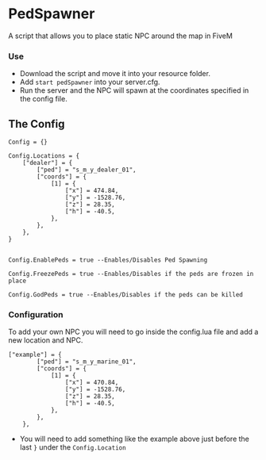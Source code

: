 # PedSpawner
A script that allows you to place static NPC around the map in FiveM

### Use
* Download the script and move it into your resource folder.
* Add ```start pedSpawner``` into your server.cfg.
* Run the server and the NPC will spawn at the coordinates specified in the config file.

## The Config
```
Config = {}

Config.Locations = {
    ["dealer"] = {
        ["ped"] = "s_m_y_dealer_01",
        ["coords"] = {
            [1] = {
                ["x"] = 474.84,
                ["y"] = -1528.76,
                ["z"] = 28.35,
                ["h"] = -40.5,
            },
        },
    },
}


Config.EnablePeds = true --Enables/Disables Ped Spawning

Config.FreezePeds = true --Enables/Disables if the peds are frozen in place

Config.GodPeds = true --Enables/Disables if the peds can be killed
```

### Configuration
To add your own NPC you will need to go inside the config.lua file and add a new location and NPC.
```
["example"] = {
        ["ped"] = "s_m_y_marine_01",
        ["coords"] = {
            [1] = {
                ["x"] = 470.84,
                ["y"] = -1528.76,
                ["z"] = 28.35,
                ["h"] = -40.5,
            },
        },
    },
```
    
* You will need to add something like the example above just before the last ```}``` under the ```Config.Location```
